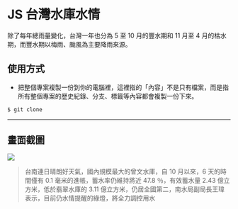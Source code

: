 # JS 台灣水庫水情

除了每年總雨量變化，台灣一年也分為 5 至 10 月的豐水期和 11 月至 4 月的枯水期，而豐水期以梅雨、颱風為主要降雨來源。

## 使用方式
- 把整個專案複製一份到你的電腦裡，這裡指的「內容」不是只有檔案，而是指所有整個專案的歷史紀錄、分支、標籤等內容都會複製一份下來。
```sh
$ git clone
```

----

## 畫面截圖
![](https://i.imgur.com/UnJ6mcd.png)
> 台南連日晴朗好天氣，國內規模最大的曾文水庫，自 10 月以來，6 天的時間僅有 0.1 毫米的進帳，蓄水率仍維持將近 47.8 ％，有效蓄水量 2.43 億立方米，低於翡翠水庫的 3.11 億立方米，仍居全國第二，南水局副局長王瑋表示，目前仍水情提醒的綠燈，將全力調控用水